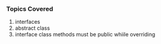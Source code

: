 ### Topics Covered

1. interfaces
2. abstract class
3. interface class methods must be public whiile overriding
